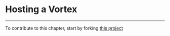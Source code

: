 # Hosting a Vortex

----

To contribute to this chapter, start by forking [this project](https://github.com/murrayjason/lc-howto)
